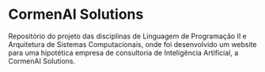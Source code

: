 # CormenAI Solutions

Repositório do projeto das disciplinas de Linguagem de Programação II e Arquitetura de Sistemas Computacionais, onde foi desenvolvido um website para uma hipotética empresa de consultoria de Inteligência Artificial, a CormenAI Solutions.